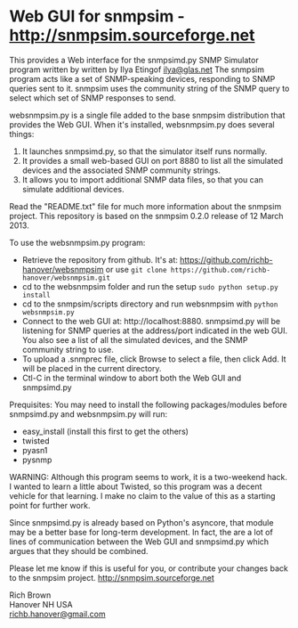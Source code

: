 # Web GUI for snmpsim - http://snmpsim.sourceforge.net

This provides a Web interface for the snmpsimd.py SNMP Simulator program written by written by Ilya Etingof <ilya@glas.net> 
The snmpsim program acts like a set of SNMP-speaking devices, responding to SNMP queries sent to it. 
snmpsim uses the community string of the SNMP query to select which set of SNMP responses to send.

websnmpsim.py is a single file added to the base snmpsim distribution that 
provides the Web GUI. When it's installed, websnmpsim.py does several things:

1. It launches snmpsimd.py, so that the simulator itself runs normally.
2. It provides a small web-based GUI on port 8880 to list all the
   simulated devices and the associated SNMP community strings.
3. It allows you to import additional SNMP data files, so that you can simulate additional devices.
   
Read the "README.txt" file for much more information about the snmpsim project. 
This repository is based on the snmpsim 0.2.0 release of 12 March 2013.

To use the websnmpsim.py program:

- Retrieve the repository from github. It's at: https://github.com/richb-hanover/websnmpsim 
	or use `git clone https://github.com/richb-hanover/websnmpsim.git`
- cd to the websnmpsim folder and run the setup `sudo python setup.py install`
- cd to the snmpsim/scripts directory and run websnmpsim with `python websnmpsim.py`
- Connect to the web GUI at: http://localhost:8880. 
  snmpsimd.py will be listening for SNMP queries at the address/port indicated in the
  web GUI. You also see a list of all the simulated devices, 
  and the SNMP community string to use.
- To upload a .snmprec file, click Browse to
  select a file, then click Add. It will be placed in the current directory.
- Ctl-C in the terminal window to abort both the Web GUI and snmpsimd.py

Prequisites: You may need to install the following packages/modules 
	before snmpsimd.py and websnmpsim.py will run:
- easy_install (install this first to get the others)
- twisted
- pyasn1
- pysnmp 

WARNING: Although this program seems to work, it is a two-weekend hack.
   I wanted to learn a little about Twisted, so this program was
   a decent vehicle for that learning. I make no claim to the value
   of this as a starting point for further work.

   Since snmpsimd.py is already based on Python's asyncore, that module
   may be a better base for long-term development. In fact, the are
   a lot of lines of communication between the Web GUI and snmpsimd.py
   which argues that they should be combined.

Please let me know if this is useful for you, or contribute your
changes back to the snmpsim project. http://snmpsim.sourceforge.net

Rich Brown  
Hanover NH USA  
richb.hanover@gmail.com
